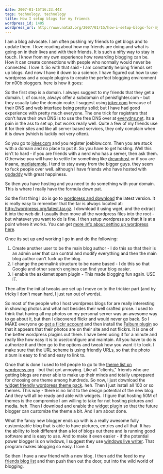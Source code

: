 ```yaml
---
date: 2007-01-15T16:23:44Z
tags: technology, technology
title: How I setup blogs for my friends
wordpress_id: 1405
wordpress_url: http://www.nata2.org/2007/01/15/how-i-setup-blogs-for-my-friends/
---
```


I am a blog advocate. I am often pushing my friends to get blogs and to update them. I love reading about how my friends are doing and what is going on in their lives and with their friends. It is such a nifty way to stay in touch. I know from my own experience how rewarding blogging can be. How it can create connections with people who normally would never be connected. I love it. So with that said - I am constantly helping friends set up blogs. And now I have it down to a science. I have figured out how to use wordpress and a couple plugins to create the perfect blogging environment for n00b bloggers. here is how it goes:

So the first step is a domain. I always suggest to my friends that they get a domain. I, of course, always offer a subdomain of penisfighter.com - but they usually take the domain route. I suggest using <a href="http://joker.com">joker.com</a> because of their DNS and web interface being pretty solid; but I have had good experience with pretty much everyone. The one trick for registrars that don't have their own DNS is to use the free DNS over at <a href="http://www.everydns.net/">everydns.net</a>. Its a pain in the ass to set up, but works really well. Quite a few of my friends use it for their sites and like all server based services, they only complain when it is down (which is luckily not very often).

So you go to <a href="http://joker.com">joker.com</a> and you register joeblow.com. Then you are stuck with a domain and no place to put it. So you have to get hosting. Well this isn't to hard - if you are friends with a nerd who has a server, then ask them. Otherwise you will have to settle for something like <a href="http://www.dreamhost.com/r.cgi?159982">dreamhost</a> or if you are insane, <a href="http://www.google.com/search?q=%22mediatemple+sucks%22">mediatemple</a>. I tend to stay away from the bigger guys. they seem to fuck people over well. although I have friends who have hosted with <a href="http://godaddy.com">godaddy</a> with great happiness.

So then you have hosting and you need to do something with your domain. This is where I really have the formula down pat.

So the first thing I do is go to <a href="http://wordpress.org/download/">wordpress and download</a> the latest version. It is really easy to remember that the tar is always located at: <a href="http://wordpress.org/latest.tar.gz">http://wordpress.org/latest.tar.gz</a>. I download it using wget, and the extract it into the web dir. I usually then move all the wordpress files into the root - but whatever you want to do is fine. I then setup wordpress so that it is at a point where it works. You can get <a href="http://weblogs.about.com/cs/tutorials/ht/wordpress.htm">more info about setting up wordpress here</a>.

Once its set up and working I go in and do the following:
<ol>
	<li>Create another user to be the main blog author - I do this so that their is an admin user that can control and modify everything and then the main blog author can't fuck up the blog.</li>
	<li>I change the permalink structure to be name based - I do this so that Google and other search engines can find your blog easier.</li>
	<li>I enable the askismet spam plugin - This made blogging fun again. USE IT.</li>
</ol>
Then after the initial tweaks are set up I move on to the trickier part (and by tricky I don't mean hard, I just ran out of words).

So most of the people who I host wordpress blogs for are really interesting in showing photos and what not besides their well crafted prose. I used to think that having all my photos on my personal server was an awesome way to go about it, but then I discovered flickr and would never go back. So I MAKE everyone go <a href="http://www.flickr.com/signup/">get a flickr account</a> and then install the <a href="http://www.randombyte.net/blog/projects/falbum/">Falbum plugin</a> so that it appears that their photos are on their site and not flickrs. It is one of the better wordpress plugins out there. I have been using it for a minute and really like how easy it is to use/configure and maintain. All you have to do is authorize it and then go to the options and tweak how you want it to look. I make sure that the URL scheme is using friendly URLs, so that the photo album is easy to find and easy to link to.

Once that is done I used to tell people to go to the <a href="http://codex.wordpress.org/Using_Themes/Theme_List">theme list on wordpress.org</a> - but that got annoying. Like all "clients," friends who are getting blogs are never able to make up their minds and totally unprepared for choosing one theme among hundreds. So now, I just download the <a href="http://blogtheinternet.com/2006/09/04/wp-widgets-ready-theme-pack-download/3/">widget friendly wordpress theme pack</a>. heh. Then I just install all 100 or so themes. This way - there is no limit to the design potential of the new blog. And they will all be ready and able with widgets. I figure that hosting 50M of themes is the compromise I am willing to take for not hosting pictures and media. heh. Then I download and enable the <a href="http://automattic.com/code/widgets/">widget plugin</a> so that the future blogger can customize the theme a bit. And I am about done.

What the fancy new blogger ends up with is a really awesome fully customizable blog that is able to have pictures, entries and all that. It has the ability to look different than a lot of blogs out there and is running good software and is easy to use. And to make it even easier - if the potential power blogger is on windows, I suggest they use <a href="http://windowslivewriter.spaces.live.com/">windows live writer</a>. That program makes blogging so easy. I love it.

So then I have a new friend with a new blog. I then add the feed to my <a href="http://blogs.nata2.org">friends blog list</a> and then push then out the door, out into the wild world of blogging.
